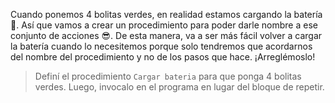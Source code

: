 Cuando ponemos 4 bolitas verdes, en realidad estamos cargando la batería :battery:. Así que vamos a crear un procedimiento para poder darle nombre a ese conjunto de acciones :sunglasses:. De esta manera, va a ser más fácil volver a cargar la batería cuando lo necesitemos porque solo tendremos que acordarnos del nombre del procedimiento y no de los pasos que hace. ¡Arreglémoslo!

> Definí el procedimiento `Cargar bateria` para que ponga 4 bolitas verdes. Luego, invocalo en el programa en lugar del bloque de repetir. 